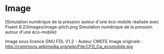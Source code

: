 # Image

[Simulation numérique de la pression autour d'une éco-mobile réalisée avec Fluent 6.2](images/image-pitch.png Simulation numérique de la pression autour d'une éco-mobile)

Image sous licence GNU FDL V1.2 - Auteur CMEFE
Image originale : http://commons.wikimedia.org/wiki/File:CFD_Cp_ecomobile.jpg
